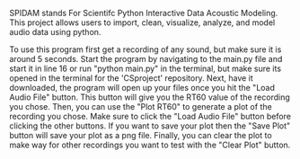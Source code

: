 SPIDAM stands For Scientifc Python Interactive Data Acoustic Modeling.
This project allows users to import, clean, visualize, analyze, and model audio data using python.

To use this program first get a recording of any sound, but make sure it is around 5 seconds.
Start the program by navigating to the main.py file and start it in line 16 or run "python main.py" in the terminal, but make sure its opened in the terminal for the 'CSproject' repository.
Next, have it downloaded, the program will open up your files once you hit the "Load Audio File" button.
This button will give you the RT60 value of the recording you chose.
Then, you can use the "Plot RT60" to generate a plot of the recording you chose.
Make sure to click the "Load Audio File" button before clicking the other buttons.
If you want to save your plot then the "Save Plot" button will save your plot as a png file.
Finally, you can clear the plot to make way for other recordings you want to test with the "Clear Plot" button.

